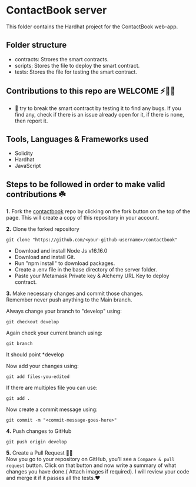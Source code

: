# ContactBook server

This folder contains the Hardhat project for the ContactBook web-app.

## Folder structure

* contracts: Strores the smart contracts.
* scripts: Stores the file to deploy the smart contract.
* tests: Stores the file for testing the smart contract.

## Contributions to this repo are WELCOME ⚡️🙌🏻

* :hammer: try to break the smart contract by testing it to find any bugs. If you find any, check if there is an issue already open for it, if there is none, then report it.

## Tools, Languages & Frameworks used

* Solidity
* Hardhat
* JavaScript

## Steps to be followed in order to make valid contributions ☘️

**1.** Fork the [contactbook](https://github.com/mrinnnmoy/contactbook) repo by clicking on the fork button on the top of the page. This will create a copy of this repository in your account.

**2.** Clone the forked repository

    git clone "https://github.com/<your-github-username>/contactbook"

*   Download and install Node Js v16.16.0
*   Download and install Git.
*   Run "npm install" to download packages.
*   Create a .env file in the base directory of the server folder.
*   Paste your Metamask Private key & Alchemy URL Key to deploy contract.

**3.** Make necessary changes and commit those changes.<br/>
Remember never push anything to the Main branch.<br/>

Always change your branch to "develop" using:

    git checkout develop

Again check your current branch using:

    git branch

It should point \*develop

Now add your changes using:

    git add files-you-edited

If there are multiples file you can use:

    git add .

Now create a commit message using:

    git commit -m "<commit-message-goes-here>"

**4.** Push changes to GitHub

    git push origin develop

**5.** Create a Pull Request 🤟🏻
<br>Now you go to your repository on GitHub, you’ll see a `Compare & pull request` button. Click on that button and now write a summary of what changes you have done.( Attach images if required). I will review your code and merge it if it passes all the tests.❤️

